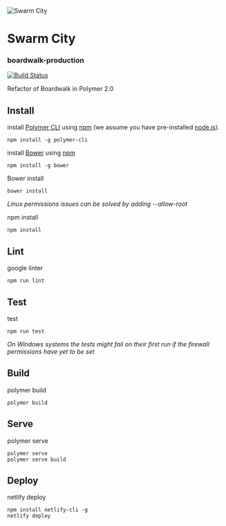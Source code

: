 ![Swarm City](https://github.com/n3xco/sc-boardwalk-production/blob/readme/images/icons/icon-48x48.png?raw=true "Swarm City")
# Swarm City
### boardwalk-production
[![Build Status](https://travis-ci.org/swarmcity/sc-boardwalk-production.svg?branch=master)](https://travis-ci.org/swarmcity/sc-boardwalk-production)

Refactor of Boardwalk in Polymer 2.0

## Install

install [Polymer CLI](https://github.com/Polymer/polymer-cli) using
[npm](https://www.npmjs.com) (we assume you have pre-installed [node.js](https://nodejs.org)).

    npm install -g polymer-cli
   
install [Bower](https://bower.io/) using [npm](https://www.npmjs.com)

    npm install -g bower

Bower install

    bower install
*Linux permissions issues can be solved by adding --allow-root*

npm install

    npm install

## Lint
google linter

    npm run lint

## Test
test

    npm run test
*On Windows systems the tests might fail on their first run if the firewall permissions have yet to be set*

## Build
polymer build

    polymer build

## Serve
polymer serve

    polymer serve
    polymer serve build

## Deploy
netlify deploy

    npm install netlify-cli -g
    netlify deploy